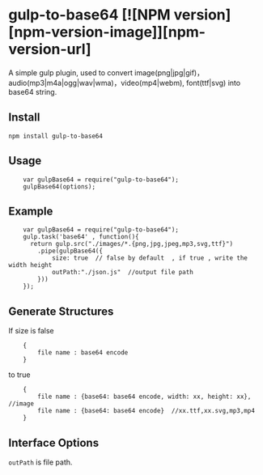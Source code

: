# gulp-to-base64  [![NPM version][npm-version-image]][npm-version-url]

A simple gulp plugin, used to convert image(png|jpg|gif)，audio(mp3|m4a|ogg|wav|wma)，video(mp4|webm), font(ttf|svg) into base64 string.

## Install

    npm install gulp-to-base64

## Usage

```
    var gulpBase64 = require("gulp-to-base64");
    gulpBase64(options);
```

## Example

```
    var gulpBase64 = require("gulp-to-base64");
    gulp.task('base64' , function(){
      return gulp.src("./images/*.{png,jpg,jpeg,mp3,svg,ttf}")
		.pipe(gulpBase64({
			size: true  // false by default  , if true , write the width height
			outPath:"./json.js"  //output file path
		}))
    });
```

## Generate Structures
	
If size is false

```
	{
		file name : base64 encode
	}
```	

to true

```
	{
		file name : {base64: base64 encode, width: xx, height: xx}, //image
		file name : {base64: base64 encode}  //xx.ttf,xx.svg,mp3,mp4  
	}
```	

## Interface Options


`outPath` is file path.
